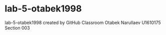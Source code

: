 # lab-5-otabek1998
lab-5-otabek1998 created by GitHub Classroom
Otabek Narullaev
U1610175
Section 003
